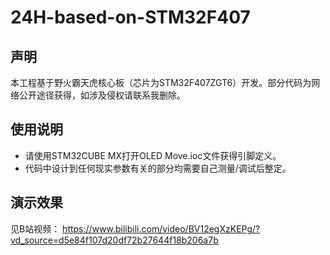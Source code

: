 # 24H-based-on-STM32F407

## 声明
本工程基于野火霸天虎核心板（芯片为STM32F407ZGT6）开发。部分代码为网络公开途径获得，如涉及侵权请联系我删除。

## 使用说明
- 请使用STM32CUBE MX打开OLED Move.ioc文件获得引脚定义。
- 代码中设计到任何现实参数有关的部分均需要自己测量/调试后整定。

## 演示效果
见B站视频：
https://www.bilibili.com/video/BV12egXzKEPg/?vd_source=d5e84f107d20df72b27644f18b206a7b
